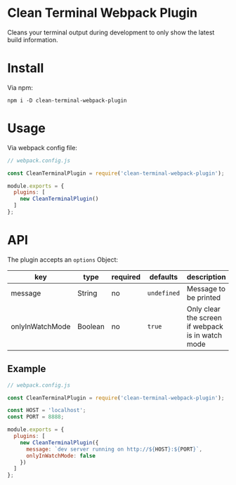 # Clean Terminal Webpack Plugin
Cleans your terminal output during development to only show the latest build
information.

# Install
Via npm:

```
npm i -D clean-terminal-webpack-plugin
```

# Usage
Via webpack config file:

```js
// webpack.config.js

const CleanTerminalPlugin = require('clean-terminal-webpack-plugin');

module.exports = {
  plugins: [
    new CleanTerminalPlugin()
  ]
};
```

# API
The plugin accepts an `options` Object:

| key             | type    | required | defaults    | description                                       |
| ---             | ---     | ---      | ---         | ---                                               |
| message         | String  | no       | `undefined` | Message to be printed                             |
| onlyInWatchMode | Boolean | no       | `true`      | Only clear the screen if webpack is in watch mode |

## Example
```js
// webpack.config.js

const CleanTerminalPlugin = require('clean-terminal-webpack-plugin');

const HOST = 'localhost';
const PORT = 8888;

module.exports = {
  plugins: [
    new CleanTerminalPlugin({
      message: `dev server running on http://${HOST}:${PORT}`,
      onlyInWatchMode: false
    })
  ]
};
```
